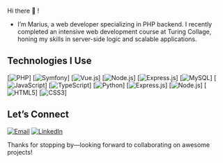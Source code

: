 

Hi there 👋 !
-  I’m Marius, a web developer specializing in PHP backend.
   I recently completed an intensive web development course at Turing Collage,
   honing my skills in server-side logic and scalable applications.


## Technologies I Use

[![PHP](https://img.shields.io/badge/PHP-777BB4?style=for-the-badge&logo=php&logoColor=white)]
[![Symfony](https://img.shields.io/badge/Symfony-000000?style=for-the-badge&logo=symfony&logoColor=white)]
[![Vue.js](https://img.shields.io/badge/Vue.js-4FC08D?style=for-the-badge&logo=vue.js&logoColor=white)]
[![Node.js](https://img.shields.io/badge/Node.js-339933?style=for-the-badge&logo=node.js&logoColor=white)]
[![Express.js](https://img.shields.io/badge/Express.js-000000?style=for-the-badge&logo=express&logoColor=white)]
[![MySQL](https://img.shields.io/badge/MySQL-4479A1?style=for-the-badge&logo=mysql&logoColor=white)]
[![JavaScript](https://img.shields.io/badge/JavaScript-FFCF47?style=for-the-badge&logo=javascript&logoColor=white)]
[![TypeScript](https://img.shields.io/badge/TypeScript-3178C6?style=for-the-badge&logo=typescript&logoColor=white)]
[![Python](https://img.shields.io/badge/Python-3776AB?style=for-the-badge&logo=python&logoColor=white)]
[![Express.js](https://img.shields.io/badge/Express.js-000000?style=for-the-badge&logo=express&logoColor=white)]
[![Node.js](https://img.shields.io/badge/Node.js-339933?style=for-the-badge&logo=node.js&logoColor=white)]
[![HTML5](https://img.shields.io/badge/HTML5-E34F26?style=for-the-badge&logo=html5&logoColor=white)]
[![CSS3](https://img.shields.io/badge/CSS3-1572B6?style=for-the-badge&logo=css3&logoColor=white)]


## Let’s Connect

[![Email](https://img.shields.io/badge/Email-marius.viz%40gmail.com-red?style=for-the-badge&logo=gmail&logoColor=white)](mailto:marius.viz@gmail.com)
[![LinkedIn](https://img.shields.io/badge/LinkedIn-mariusvizbaras-blue?style=for-the-badge&logo=linkedin&logoColor=white)](https://www.linkedin.com/in/mariusvizbaras/)

Thanks for stopping by—looking forward to collaborating on awesome projects!
